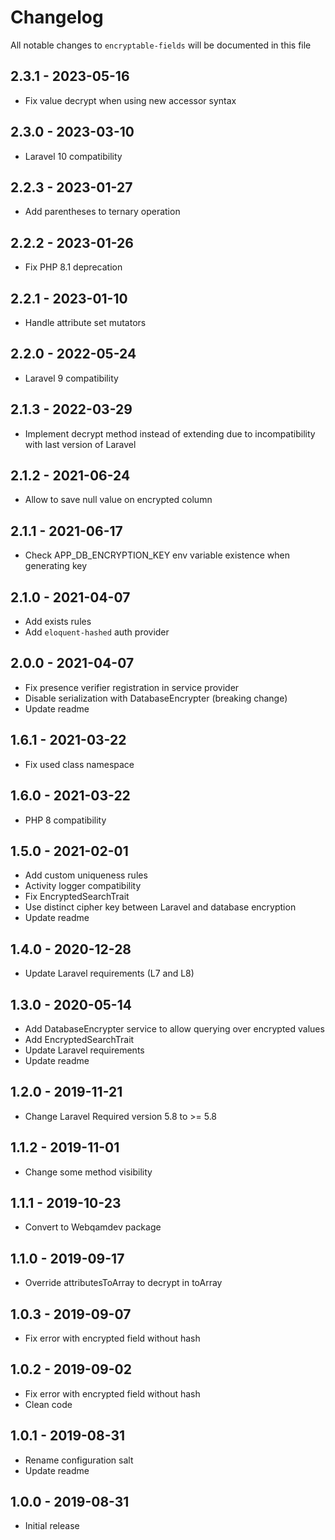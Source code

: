 # Changelog

All notable changes to `encryptable-fields` will be documented in this file

## 2.3.1 - 2023-05-16

- Fix value decrypt when using new accessor syntax 

## 2.3.0 - 2023-03-10

- Laravel 10 compatibility

## 2.2.3 - 2023-01-27

- Add parentheses to ternary operation

## 2.2.2 - 2023-01-26

- Fix PHP 8.1 deprecation

## 2.2.1 - 2023-01-10

- Handle attribute set mutators

## 2.2.0 - 2022-05-24

- Laravel 9 compatibility

## 2.1.3 - 2022-03-29

- Implement decrypt method instead of extending due to incompatibility with last version of Laravel

## 2.1.2 - 2021-06-24

- Allow to save null value on encrypted column

## 2.1.1 - 2021-06-17

- Check APP_DB_ENCRYPTION_KEY env variable existence when generating key

## 2.1.0 - 2021-04-07

- Add exists rules
- Add `eloquent-hashed` auth provider

## 2.0.0 - 2021-04-07

- Fix presence verifier registration in service provider
- Disable serialization with DatabaseEncrypter (breaking change)
- Update readme

## 1.6.1 - 2021-03-22

- Fix used class namespace

## 1.6.0 - 2021-03-22

- PHP 8 compatibility

## 1.5.0 - 2021-02-01

- Add custom uniqueness rules
- Activity logger compatibility
- Fix EncryptedSearchTrait
- Use distinct cipher key between Laravel and database encryption
- Update readme

## 1.4.0 - 2020-12-28

- Update Laravel requirements (L7 and L8)

## 1.3.0 - 2020-05-14

- Add DatabaseEncrypter service to allow querying over encrypted values
- Add EncryptedSearchTrait
- Update Laravel requirements
- Update readme

## 1.2.0 - 2019-11-21

- Change Laravel Required version 5.8 to >= 5.8

## 1.1.2 - 2019-11-01

- Change some method visibility

## 1.1.1 - 2019-10-23

- Convert to Webqamdev package

## 1.1.0 - 2019-09-17

- Override attributesToArray to decrypt in toArray

## 1.0.3 - 2019-09-07

- Fix error with encrypted field without hash

## 1.0.2 - 2019-09-02

- Fix error with encrypted field without hash
- Clean code

## 1.0.1 - 2019-08-31

- Rename configuration salt
- Update readme

## 1.0.0 - 2019-08-31

- Initial release
